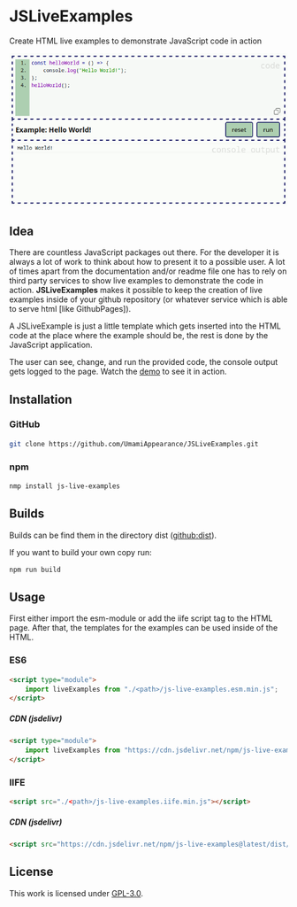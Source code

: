 # JSLiveExamples
Create HTML live examples to demonstrate JavaScript code in action

![JSLiveExamples-Image](https://github.com/UmamiAppearance/JSLiveExamples/blob/main/media/JSLiveExamples.gif?raw=true)

## Idea
There are countless JavaScript packages out there. For the developer it is always a lot of work to think about how to present it to a possible user. A lot of times apart from the documentation and/or readme file one has to rely on third party services to show live examples to demonstrate the code in action. **JSLiveExamples** makes it possible to keep the creation of live examples inside of your github repository (or whatever service which is able to serve html [like GithubPages]).  
  
A JSLiveExample is just a little template which gets inserted into the HTML code at the place where the example should be, the rest is done by the JavaScript application.  
  
The user can see, change, and run the provided code, the console output gets logged to the page. Watch the [demo](https://umamiappearance.github.io/JSLiveExamples/examples/demo.html) to see it in action.


## Installation
### GitHub
```sh
git clone https://github.com/UmamiAppearance/JSLiveExamples.git
```

### npm
```sh
nmp install js-live-examples
```

## Builds
Builds can be find them in the directory dist ([github:dist](https://github.com/UmamiAppearance/JSLiveExamples/tree/main/dist)). 

If you want to build your own copy run:
```sh
npm run build
```


## Usage
First either import the esm-module or add the iife script tag to the HTML page. After that, the templates for the examples can be used inside of the HTML.


### ES6
```html
<script type="module">
    import liveExamples from "./<path>/js-live-examples.esm.min.js";
</script>
```
##### CDN (jsdelivr)
```html
<script type="module">
    import liveExamples from "https://cdn.jsdelivr.net/npm/js-live-examples@latest/dist/js-live-examples.esm.min.js;
</script>
```


### IIFE
```html
<script src="./<path>/js-live-examples.iife.min.js"></script>
```

##### CDN (jsdelivr)
```html
<script src="https://cdn.jsdelivr.net/npm/js-live-examples@latest/dist/js-live-examples.iife.min.js"></script>
```


## License
This work is licensed under [GPL-3.0](https://opensource.org/licenses/GPL-3.0).
